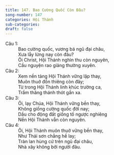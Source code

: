 ```yaml
---
title: 147. Bao Cường Quốc Còn Đâu?
song-number: 147
categories: Hội Thánh
sub-categories: 
draft: false
---
```

<dl><dt>Câu 1:</dt><dd data-verse="1"> Bao cường quốc, vương bá ngũ đại châu, <br/>Xưa lẫy lừng nay còn đâu? <br/>Ôi Christ, Hội Thánh nghìn thu còn nguyên, <br/>Cầu nguyện rao giảng thường xuyên. </dd><dt>Câu 2:</dt><dd data-verse="2">Xem nền tảng Hội Thánh vững lập thay, <br/>Muôn thuở đồn thiêng còn đây; <br/>Từ trong Hội Thánh linh khúc trường ca, <br/>Trầm thăng thánh thót gần xa. </dd><dt>Câu 3:</dt><dd data-verse="3">Ôi, lạy Chúa, Hội Thánh vững bền thay, <br/>Không giống cường quốc đời nay; <br/>Dầu cho động đất giống tố ngược nghiêng <br/>Nền Hội Thánh vẫn còn nguyên. </dd><dt>Câu 4:</dt><dd data-verse="4"> Ôi, Hội Thánh muôn thuở vững bền thay, <br/>Như Thái sơn chẳng hề lay; <br/>Tràn lan hùng cứ trên ngũ đại châu, <br/>Nhà xây không bởi người đâu. </dd></dl>